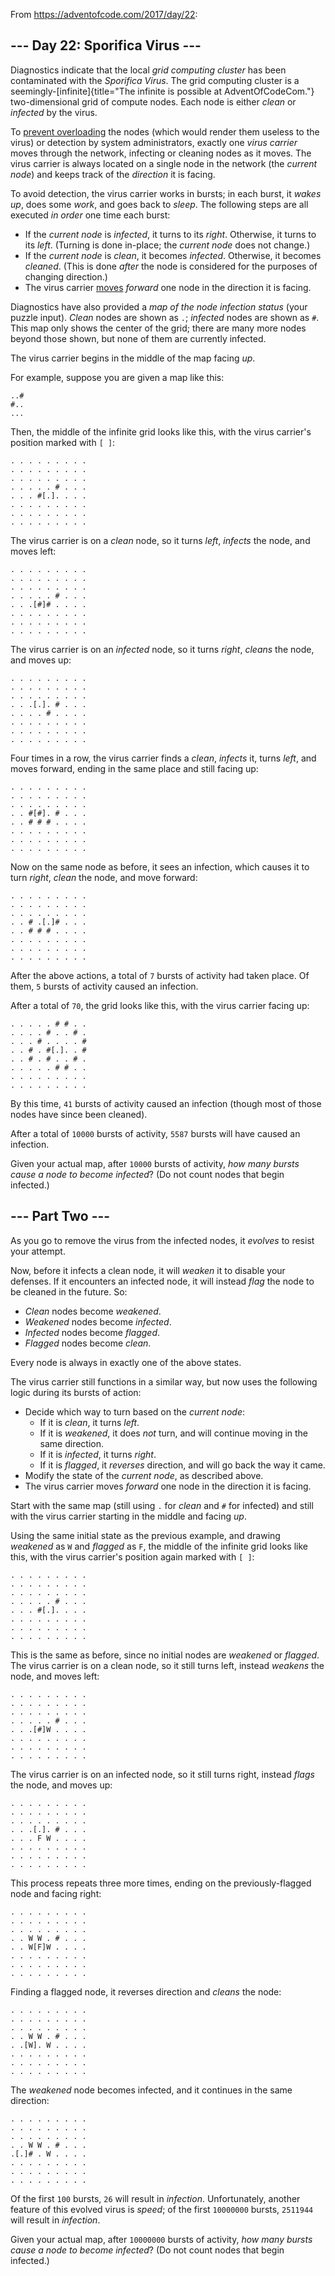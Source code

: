 From <https://adventofcode.com/2017/day/22>:

--- Day 22: Sporifica Virus ---
-------------------------------

Diagnostics indicate that the local *grid computing cluster* has been
contaminated with the *Sporifica Virus*. The grid computing cluster is a
seemingly-[infinite]{title="The infinite is possible at AdventOfCodeCom."}
two-dimensional grid of compute nodes. Each node is either *clean* or
*infected* by the virus.

To [prevent
overloading](https://en.wikipedia.org/wiki/Morris_worm#The_mistake) the
nodes (which would render them useless to the virus) or detection by
system administrators, exactly one *virus carrier* moves through the
network, infecting or cleaning nodes as it moves. The virus carrier is
always located on a single node in the network (the *current node*) and
keeps track of the *direction* it is facing.

To avoid detection, the virus carrier works in bursts; in each burst, it
*wakes up*, does some *work*, and goes back to *sleep*. The following
steps are all executed *in order* one time each burst:

-   If the *current node* is *infected*, it turns to its *right*.
    Otherwise, it turns to its *left*. (Turning is done in-place; the
    *current node* does not change.)
-   If the *current node* is *clean*, it becomes *infected*. Otherwise,
    it becomes *cleaned*. (This is done *after* the node is considered
    for the purposes of changing direction.)
-   The virus carrier
    [moves](https://www.youtube.com/watch?v=2vj37yeQQHg) *forward* one
    node in the direction it is facing.

Diagnostics have also provided a *map of the node infection status*
(your puzzle input). *Clean* nodes are shown as `.`; *infected* nodes
are shown as `#`. This map only shows the center of the grid; there are
many more nodes beyond those shown, but none of them are currently
infected.

The virus carrier begins in the middle of the map facing *up*.

For example, suppose you are given a map like this:

    ..#
    #..
    ...

Then, the middle of the infinite grid looks like this, with the virus
carrier's position marked with `[ ]`:

    . . . . . . . . .
    . . . . . . . . .
    . . . . . . . . .
    . . . . . # . . .
    . . . #[.]. . . .
    . . . . . . . . .
    . . . . . . . . .
    . . . . . . . . .

The virus carrier is on a *clean* node, so it turns *left*, *infects*
the node, and moves left:

    . . . . . . . . .
    . . . . . . . . .
    . . . . . . . . .
    . . . . . # . . .
    . . .[#]# . . . .
    . . . . . . . . .
    . . . . . . . . .
    . . . . . . . . .

The virus carrier is on an *infected* node, so it turns *right*,
*cleans* the node, and moves up:

    . . . . . . . . .
    . . . . . . . . .
    . . . . . . . . .
    . . .[.]. # . . .
    . . . . # . . . .
    . . . . . . . . .
    . . . . . . . . .
    . . . . . . . . .

Four times in a row, the virus carrier finds a *clean*, *infects* it,
turns *left*, and moves forward, ending in the same place and still
facing up:

    . . . . . . . . .
    . . . . . . . . .
    . . . . . . . . .
    . . #[#]. # . . .
    . . # # # . . . .
    . . . . . . . . .
    . . . . . . . . .
    . . . . . . . . .

Now on the same node as before, it sees an infection, which causes it to
turn *right*, *clean* the node, and move forward:

    . . . . . . . . .
    . . . . . . . . .
    . . . . . . . . .
    . . # .[.]# . . .
    . . # # # . . . .
    . . . . . . . . .
    . . . . . . . . .
    . . . . . . . . .

After the above actions, a total of `7` bursts of activity had taken
place. Of them, `5` bursts of activity caused an infection.

After a total of `70`, the grid looks like this, with the virus carrier
facing up:

    . . . . . # # . .
    . . . . # . . # .
    . . . # . . . . #
    . . # . #[.]. . #
    . . # . # . . # .
    . . . . . # # . .
    . . . . . . . . .
    . . . . . . . . .

By this time, `41` bursts of activity caused an infection (though most
of those nodes have since been cleaned).

After a total of `10000` bursts of activity, `5587` bursts will have
caused an infection.

Given your actual map, after `10000` bursts of activity, *how many
bursts cause a node to become infected*? (Do not count nodes that begin
infected.)

--- Part Two ---
----------------

As you go to remove the virus from the infected nodes, it *evolves* to
resist your attempt.

Now, before it infects a clean node, it will *weaken* it to disable your
defenses. If it encounters an infected node, it will instead *flag* the
node to be cleaned in the future. So:

-   *Clean* nodes become *weakened*.
-   *Weakened* nodes become *infected*.
-   *Infected* nodes become *flagged*.
-   *Flagged* nodes become *clean*.

Every node is always in exactly one of the above states.

The virus carrier still functions in a similar way, but now uses the
following logic during its bursts of action:

-   Decide which way to turn based on the *current node*:
    -   If it is *clean*, it turns *left*.
    -   If it is *weakened*, it does *not* turn, and will continue
        moving in the same direction.
    -   If it is *infected*, it turns *right*.
    -   If it is *flagged*, it *reverses* direction, and will go back
        the way it came.
-   Modify the state of the *current node*, as described above.
-   The virus carrier moves *forward* one node in the direction it is
    facing.

Start with the same map (still using `.` for *clean* and `#` for
infected) and still with the virus carrier starting in the middle and
facing *up*.

Using the same initial state as the previous example, and drawing
*weakened* as `W` and *flagged* as `F`, the middle of the infinite grid
looks like this, with the virus carrier's position again marked with
`[ ]`:

    . . . . . . . . .
    . . . . . . . . .
    . . . . . . . . .
    . . . . . # . . .
    . . . #[.]. . . .
    . . . . . . . . .
    . . . . . . . . .
    . . . . . . . . .

This is the same as before, since no initial nodes are *weakened* or
*flagged*. The virus carrier is on a clean node, so it still turns left,
instead *weakens* the node, and moves left:

    . . . . . . . . .
    . . . . . . . . .
    . . . . . . . . .
    . . . . . # . . .
    . . .[#]W . . . .
    . . . . . . . . .
    . . . . . . . . .
    . . . . . . . . .

The virus carrier is on an infected node, so it still turns right,
instead *flags* the node, and moves up:

    . . . . . . . . .
    . . . . . . . . .
    . . . . . . . . .
    . . .[.]. # . . .
    . . . F W . . . .
    . . . . . . . . .
    . . . . . . . . .
    . . . . . . . . .

This process repeats three more times, ending on the previously-flagged
node and facing right:

    . . . . . . . . .
    . . . . . . . . .
    . . . . . . . . .
    . . W W . # . . .
    . . W[F]W . . . .
    . . . . . . . . .
    . . . . . . . . .
    . . . . . . . . .

Finding a flagged node, it reverses direction and *cleans* the node:

    . . . . . . . . .
    . . . . . . . . .
    . . . . . . . . .
    . . W W . # . . .
    . .[W]. W . . . .
    . . . . . . . . .
    . . . . . . . . .
    . . . . . . . . .

The *weakened* node becomes infected, and it continues in the same
direction:

    . . . . . . . . .
    . . . . . . . . .
    . . . . . . . . .
    . . W W . # . . .
    .[.]# . W . . . .
    . . . . . . . . .
    . . . . . . . . .
    . . . . . . . . .

Of the first `100` bursts, `26` will result in *infection*.
Unfortunately, another feature of this evolved virus is *speed*; of the
first `10000000` bursts, `2511944` will result in *infection*.

Given your actual map, after `10000000` bursts of activity, *how many
bursts cause a node to become infected*? (Do not count nodes that begin
infected.)

